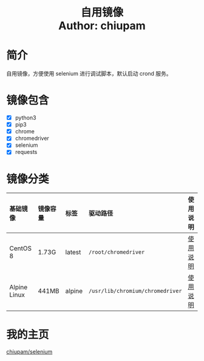 <h1 align="center">
  自用镜像
  <br>
  Author: chiupam
</h1>

# 简介
自用镜像，方便使用 selenium 进行调试脚本，默认启动 crond 服务。
# 镜像包含
- [x] python3
- [x] pip3
- [x] chrome
- [x] chromedriver
- [x] selenium
- [x] requests
# 镜像分类
|基础镜像|镜像容量|标签|驱动路径|使用说明|
|:---|:---|:---|:---|:---|
|CentOS 8|1.73G|latest|`/root/chromedriver`|[使用说明](https://github.com/chiupam/selenium/tree/master/centos/README.md)|
|Alpine Linux|441MB|alpine|`/usr/lib/chromium/chromedriver`|[使用说明](https://github.com/chiupam/selenium/tree/master/alpine/README.md)|
# 我的主页
[chiupam/selenium](https://hub.docker.com/r/chiupam/selenium)